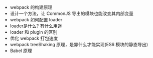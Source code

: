 - webpack 的构建原理
- 设计一个方法，让 CommonJS 导出的模块也能改变其内部变量
- webpack 如何配置 loader
- loader是什么? 有什么用途
- loader 和 plugin 的区别
- 优化 webpack 打包速度
- webpack treeShaking 原理，是靠什么才能实现(ES6 模块的静态导出)
- Babel 原理

